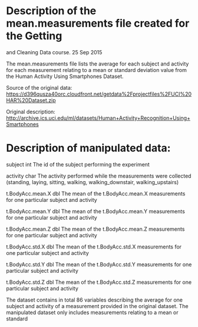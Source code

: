 # Description of the mean.measurements file created for the Getting 
and Cleaning Data course. 
25 Sep 2015

The mean.measurements file lists the average for each subject and 
activity for each measurement relating to a mean or standard deviation value 
from the Human Activity Using Smartphones Dataset. 

Source of the original data: 
https://d396qusza40orc.cloudfront.net/getdata%2Fprojectfiles%2FUCI%20HAR%20Dataset.zip

Original description: 
http://archive.ics.uci.edu/ml/datasets/Human+Activity+Recognition+Using+Smartphones

# Description of manipulated data:
subject			      int
The id of the subject performing the experiment 

activity		      char
The activity performed while the measurements were collected (standing, laying, sitting, walking, walking_downstair, walking_upstairs)

t.BodyAcc.mean.X	dbl
The mean of the t.BodyAcc.mean.X measurements for one particular subject and activity 

t.BodyAcc.mean.Y	dbl
The mean of the t.BodyAcc.mean.Y measurements for one particular subject and activity 

t.BodyAcc.mean.Z	dbl
The mean of the t.BodyAcc.mean.Z measurements for one particular subject and activity 

t.BodyAcc.std.X		dbl
The mean of the t.BodyAcc.std.X measurements for one particular subject and activity 

t.BodyAcc.std.Y		dbl
The mean of the t.BodyAcc.std.Y measurements for one particular subject and activity 

t.BodyAcc.std.Z		dbl
The mean of the t.BodyAcc.std.Z measurements for one particular subject and activity 

The dataset contains in total 86 variables describing the average for one subject and activity of a measurement provided in the original dataset. The manipulated dataset only includes measurements relating to a mean or standard 
